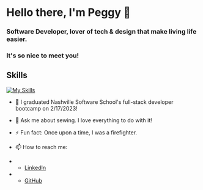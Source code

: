 
# **Hello there, I'm Peggy** 👋 

### Software Developer, lover of tech & design that make living life easier.
### It's so nice to meet you!

## Skills

[![My Skills](https://skillicons.dev/icons?i=js,html,css,figma,github,react,tailwind,vscode)](https://skillicons.dev)
  

- 🌱 I graduated Nashville Software School's full-stack developer bootcamp on 2/17/2023!

- 💬 Ask me about sewing. I love everything to do with it!

- ⚡ Fun fact: Once upon a time, I was a firefighter.

- 📫 How to reach me: 
- * [LinkedIn](https://www.linkedin.com/in/peggy-carambas/)
- * [GitHub](https://github.com/PCarambas)


